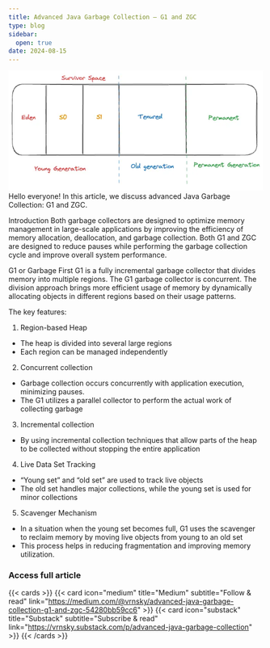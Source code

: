 ```yaml
---
title: Advanced Java Garbage Collection — G1 and ZGC
type: blog
sidebar:
  open: true
date: 2024-08-15
---
```


![Garbage Collector](gc-1.png "Garbage collector")
Hello everyone! In this article, we discuss advanced Java Garbage Collection: G1 and ZGC.

Introduction
Both garbage collectors are designed to optimize memory management in large-scale applications by improving the efficiency of memory allocation, deallocation, and garbage collection. Both G1 and ZGC are designed to reduce pauses while performing the garbage collection cycle and improve overall system performance.

G1 or Garbage First
G1 is a fully incremental garbage collector that divides memory into multiple regions. The G1 garbage collector is concurrent. The division approach brings more efficient usage of memory by dynamically allocating objects in different regions based on their usage patterns.

The key features:
1. Region-based Heap
- The heap is divided into several large regions
- Each region can be managed independently
2. Concurrent collection
- Garbage collection occurs concurrently with application execution, minimizing pauses.
- The G1 utilizes a parallel collector to perform the actual work of collecting garbage
3. Incremental collection
- By using incremental collection techniques that allow parts of the heap to be collected without stopping the entire application
4. Live Data Set Tracking
- “Young set” and “old set” are used to track live objects
- The old set handles major collections, while the young set is used for minor collections
5. Scavenger Mechanism
- In a situation when the young set becomes full, G1 uses the scavenger to reclaim memory by moving live objects from young to an old set
- This process helps in reducing fragmentation and improving memory utilization.

### Access full article
{{< cards >}}
{{< card icon="medium" title="Medium" subtitle="Follow & read" link="https://medium.com/@vrnsky/advanced-java-garbage-collection-g1-and-zgc-54280bb59cc6" >}}
{{< card icon="substack" title="Substack" subtitle="Subscribe & read" link="https://vrnsky.substack.com/p/advanced-java-garbage-collection" >}}
{{< /cards >}}